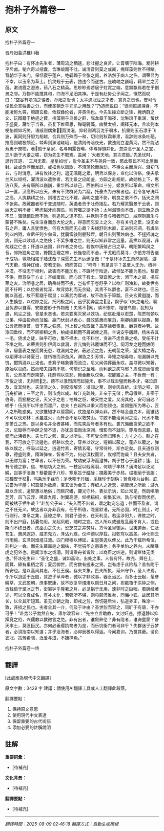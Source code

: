 # 抱朴子外篇卷一

## 原文

抱朴子外篇卷一

晋丹阳葛洪稚川著

抱朴子曰：有怀冰先生者，薄周流之栖遑，悲吐握之良苦。让膏壤于陆海，爰躬耕乎斥卤。秘六奇以括囊，含琳琅而不吐。谧清音则莫之或闻，掩辉藻则世不得睹。背朝华于朱门，保恬寂乎蓬户。绝𫐄躅于金张之闾，养浩然于幽人之仵。谓荣显为不幸，以玉帛为草土。抗灵规于云表，独违今而遂古。庇峻岫之巍峨，藉翠兰之芳茵。漱流霞之澄液，茹八石之精英。思眇眇焉若居乎虹霓之端，意飘飘焉若在乎倒景之邻。万物不能搅其和，四海不足汩其神。于是有赴势公子闻之，慨然而叹曰：“空谷有项领之骏者，孙阳之耻也；太平遗冠世之才者，赏真之贵也。安可令俊民全其独善之分，而使圣朝乏乎元凯之用哉？”乃造而说曰：“徒闻振翅竦身，不能凌厉九霄，腾跚玄极，攸叙彝伦者，非英伟也。今先生操立断之锋，掩炳蔚之文，玩图籍于绝迹之薮，括藻丽乎鸟兽之群，陈龙章于晦夜，沈琳琅于重渊，蛰伏于盛夏，藏华于当春。虽复下帷覃思，殚毫骋藻，幽赞太极，阐释元本，言欢则本梗怡颜如巧笑，语戚则偶象𫫾𫖹而滂沲，抑轻则鸿羽沈于弱水，抗重则玉石漂于飞波，离同则肝胆为胡越，合异则万殊而一和，切论则秋霜春肃，温辞则冰条吐葩，摧高则峻极颓沦，竦卑则渊池嵯峨，疵清则倚暗夜光，救浊则立澄黄河。然不能沾芳惠于庶物，著𢎪勋于皇家，名与朝露皆晞，体与蜉蝣并化，忽崇高于圣人之宝，忘川逝于大耋之嗟，窃为先生不取焉。盖闻：‘大者天地，其次君臣。’先圣忧时，思行其道，‘ 三月无君，皇皇如也’，耻今圣主不与尧舜一致，愍此黎民不可比屋而封。故或负鼎而龙跃，或扣角以凤歌，不湏蒲轮而后动，不待文主而后兴。潜初飞五，与时消息，进有攸往之利，退无濡尾之累，明哲以保身，宣化以济俗。使夫承兰风以倾柯，濯清波以遣秽者，若沈景之应朗鉴，方圆之赴规矩，故勋格上下，惠沾八表。夫有唐所以巍巍，重华所以恭己，西伯所以三分，姬发所以革命，桓文所以一匡，汉高所以应天，未有不致群贤为六翮，托豪杰为舟楫者也。若令各守洗耳之高，人执耦耕之分，则稽古之化不建，英明之盛不彰，明良之歌不作，括天之网不张矣。故藏器者珍于变通随时，英逸者贵于吐奇拨乱。若乃耀灵翳景于云表，则丽天之明不著；哮虎韬牙而握瓜，则抟噬之捷不扬；太阿潜锋而不击，则立断之劲不显；骥𫘧踠趾而不驰，则追风之迅不形。并默则子贡与喑者同口，咸瞑则离朱与蒙瞽不殊矣。先生洁身而忽大伦之乱，得意而忘安上之义，存有关机之累，没无金石之声，庸人且犹愤色，何有大雅而无心哉？夫绳舒则木直，正进则邪凋，有虞举则四凶戮，宣尼任则少卯枭，犹震雷骇则鼛鼓堙，朝日出则萤烛幽也。不拯招魂之病，则无以效越人之绝伎；不奖多难之世，则无以知非常之远量。高拱以观溺，非勿践之仁也；怀道以迷国，非作者之务也。若俟中唐殖占日之草，朝阳繁鸣凤之音，郊跱独角之兽，野攒连理之林，长旌卷而不悬，干戈戢而莫寻，少伯方将告退于成功，孰能相擢乎陆沈哉？深愿先生不远迷复哉！”于是怀冰先生萧然遐眺，游气天衢，情神辽缅，旁若无物，俯而答曰：“呜呼！有是言乎？盖至人无为，栖神冲漠，不役志于禄利，故害而不能加也；不䠧峙于险途，故倾坠不能为患也。藜藿不供，而意佚于方丈；齐编庸民，而心欢于有土。寝宜僚之舍，闭干木之闾，携庄莱之友，治陋巷之居，确岳峙而不拔，岂有怀于卷舒乎？以欲广则浊和，故委世务而不纡眄；以位极者忧深，故背势利而无余疑。其贵不以爵也，富不以财也。侣云鹏以高逝，故不萦翮于腐鼠；以蕃武为厚诫，故不改乐于箪瓢。且夫玄黄遐邈，而人生倏忽，以过隙之促，托罔极之间，迅乎犹奔星之𫏐见，飘乎似飞矢之电经，聊且优游以自得，安能苦形于外物哉！夫鸢不𮉤网，𬴊不堕阱，相彼鸟兽，犹知为患，风尘之徒，曾是未吝也。若夫要离灭家以效功，纪信赴燔以诳楚，陈贾刎颈以证弟，仲由投命而菹醢，嬴门伏剑以表心，聂政感惠而屠菹，荆卿绝膑以报燕，樊公含悲而授首，皆下愚之狂惑，岂上智之攸取哉？盖厚禄者责重，爵尊者神劳。故漆园垂纶，而不顾卿相之贵，柏成操耜而不屑诸侯之高。羊说安乎屠肆，杨朱吝其一毛。侥求之徒，昧乎可欲，集不择木，仕不料世，贪进不虑负乘之祸，受任不计不堪之败。论荣贵则引伊周以救溺，言亢悔则讳覆𫗧而不记。伺河龙之睡而拨明珠，居量表之宠而冀无患，耽漏刻之安，蔽必至之危，无朝菌之荣，望大椿之寿，似蹈薄冰以待夏日，登朽枝而湏劲风，渊鱼之引芳饵，泽雉之咽毒粒，咀漏脯以充饥，酣鸩酒以止渴也。昔箕子睹象箸而流泣，尼父闻偶葬而永叹，盖寻微以知著，原始以见终。然而暗夫蹈机不觉，何前识之至难，而利欲之疢笃邪？周成贤而信流言，公旦圣而走南楚，托鸱鸮以告悲，赖金縢以仅免。况能寤之主，不世而一有；不悦之谤，无时而𫏐乏。德不以激烈风而起毙禾，事不以载圭璧而称多才，嗟泣靡及，宜其然也。夫渐渍之久，则胶漆解坚；浸润之至，则骨肉乖析。尘羽之积，则沉舟折轴；三至之言，则市虎以成。故江充疏贱，非亲于元储；后毋假继，非密于伯奇。而掘梗之诬，灭父子之恩；䄂蜂之诳，破天性之爱。又况其他，安可自必？嗟乎！伍员所以怀忠而漂尸，悲夫！白起所以秉义而刎颈也。盖彻鉴所为寒心，匠人之所眩惑矣。又欲推短才以厘雷同，仗独是以弹众非。然不睹金虽克木，而锥钻不可以伐邓林；水虽胜火，而升合不足以救焚山。寸胶不能治黄河之浊，尺水不能却萧丘之热。是以身名并全者甚稀，而先笑后号者多有也。畏亢悔而贪荣之欲不灭，忌毁辱而争肆之情不遣，亦犹恶湿而泳深渊，憎影而不就阴，穿舟而息漏，猛爨而止沸者也。夫七尺之骸，禀之以所生，不可受全而归残也；方寸之心，制之在我，不可放之于流遁也。躬耕以食之，穿井以饮之，短褐以蔽之，蓬庐以覆之，弹咏以娱之，呼吸以延之，逍遥竹素，寄情玄毫，守常待终，斯亦足矣。且夫道存则尊，德盛则贵，隋珠弹雀，智者不为，何必湏权而显，俟禄而饱哉？且夫安贫者，以无财为富；甘卑者，以不任为荣。故幼安浮海而澄神，胡子甘心于退耕；逢、比有令德之罪，信、布陷功大之刑。一枝足以戢鸾羽，何烦乎丰林？潢洿足以泛龙鳞，岂事乎沧海？藜藿嘉于八珍，寒泉旨于醽醁；蹑履美于赤舄，缊袍丽于衮服；把橦安于杖𨱆，鸣条乐乎丝竹；茅茨艳于丹楹，采椽珍于刻桷；登嵩峰为台榭，庇岩霤为华屋；积篇章为敖庾，宝玄谈为金玉；弃细人之近恋，捐庸隶之所欲；游九皋以含欢，遣智惠以绝俗；同屈尺蠖，藏光守朴，表拙示讷，知止常足。然后咀嚼芝芳，风飞云浮，晞景九阳，附翼高游，仰栖梧桐，俯集玄洲。孰与衔辔而伏枥，同被绣于牺牛哉？”赴势公子曰：“夫入而不出者，谓之耽宠忘退；往而不及者，谓之不任无义。故达者以身非我有，任乎所值，隐显默语，无所必固，时止则止，时行则行。束帛之集，庭燎之举，则君子道长，在天利见。若运涉阳九，谗胜之时，则不出户庭，括囊勿用。龙起凤戢，随时之宜。古人所以或避危乱而不肯入，或色斯而不终日者，虑巫山之失火，恐芝艾之并焚耳。方今圣皇御运，世夷道泰，仁及苍生，惠风遐迈，威肃鬼方，泽沾九裔。仪坤德以厚载，拟乾穹以高盖。神化则云行雨施，玄泽则烟煴汪濊。四门穆穆以博延，主思英逸以俾乂。此乃千载所希值，剖判之一会。而先生慕嘉遁之偏枯，不觉狷华之患害也；务乎单豹之养内，未睹暴虎之犯外也。是闻涉水之或溺，则谓乘舟者皆败；以商臣之凶逆，则谓继体无类也。”怀冰先生曰：“圣化之盛，诚如高论。出处之事，人各有怀。故尧、舜在上，而箕、颍有巢栖之客；夏后御世，而穷数有握耒之贤。岂有虑于此险哉？盖各附于所安也。是以高尚其志，不仕王侯。存夫爻象，匹夫所执，延州守节，圣人许焉。仆所以逍遥于丘园，敛迹乎草泽者，诚以才非政事，器乏治民。而多士云起，髦彦鳞萃，文武盈朝，庶事既康，故不欲复举熠燿以厕日月之间，拊甂瓴于洪钟之侧，贡轻扇于坚冰之节，衒裘𬬻乎隆暑之月，必见捐于无用，速非时之巨嗤。若拥经著述，可以全真成名，有补末化；若强所不堪，则将颠沛惟咎，同悔小狐。故居其所长，以全其所短耳。虽无立朝之勋，即戎之劳，然切磋后生，弘道养正，殊涂一致，非损之民也。劣者全其一介，何及于许由？圣世恕而容之，同旷于有唐，不亦可乎！”赴势公子勃然自失，肃尔改容曰：“先生立言助教，文讨奸违，摽退静以抑躁竞之俗，兴儒教以救微言之绝。非有出者，谁叙彝伦？非有隐者，谁诲童蒙？普天率土，莫匪臣民。亦何必垂缨执笏者为是，而乐饥衡门者可非乎？失群迷乎云梦者，必湏指南以知道；并乎沧海者，必仰辰极以得返。今闻嘉训，乃觉其蔽。请负衣冠，策驽希骥，泛爱与进，不嫌择焉。”

抱朴子外篇卷一终

## 翻譯

[此處應為現代中文翻譯]

原文字數：3429 字
建議：請使用AI翻譯工具或人工翻譯此段落。

翻譯要點：
1. 保持原文意思
2. 使用現代中文表達
3. 保留重要的古代術語
4. 添加必要的註解說明


## 註解

**重要詞彙：**
- [待補充]

**文化背景：**
- [待補充]

**翻譯要點：**
- [待補充]

---
*翻譯時間：2025-08-09 02:46:18*
*翻譯方式：自動生成模板*

